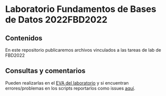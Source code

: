 # Laboratorio Fundamentos de Bases de Datos 2022FBD2022



## Contenidos

En este repositorio publicaremos archivos vinculados a las tareas de lab de FBD2022

## Consultas y comentarios
Pueden realizarlas en el [EVA del laboratorio](https://eva.fing.edu.uy/mod/forum/view.php?id=144004) y si encuentran errores/problemas en los scripts reportarlos como issues [aquí](https://gitlab.fing.edu.uy/cursos/fbd2022/-/issues).
